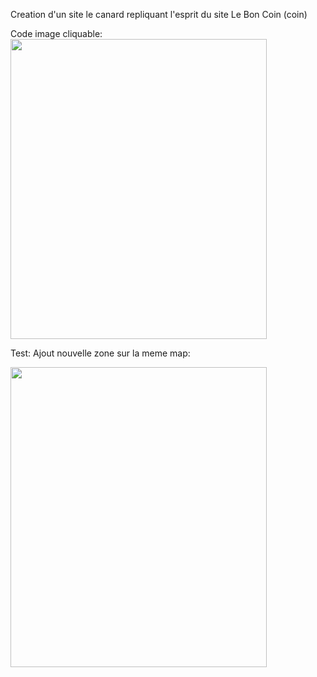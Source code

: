 Creation d'un site le canard repliquant l'esprit du site Le Bon Coin (coin)



Code image cliquable:
<img id="Image-Maps-Com-image-maps-2015-11-04-051416" src="http://www.image-maps.com/m/private/0/9brvmuoevrran3qbqnu31d63k0_map.png" border="0" width="410" height="480" orgWidth="410" orgHeight="480" usemap="#image-maps-2015-11-04-051416" alt="" />

<map name="image-maps-2015-11-04-051416" id="ImageMapsCom-image-maps-2015-11-04-051416">

<area shape="rect" coords="408,478,410,480" alt="Image Map" style="outline:none;" title="Image Map" href="http://www.image-maps.com/index.php?aff=mapped_users_63288" />

<area id="NORD" alt="misez sur le nord" title="region nord" href="http://www.didierclin.ovh" shape="poly" coords="238,17,227,10,221,6,194,8,197,36,222,40,246,48,280,54" style="outline:none;" target="_self"     />

<area  alt="la picardie c'est loin" title="Picardie" href="http://www.larmoireencarton.com" shape="poly" coords="193,48,204,57,202,84,244,90,258,109,277,48,227,47,199,39" style="outline:none;" target="_self"     />

<area  alt="beurk" title="Beurk" href="http://www.larmoireencarton.fr" shape="poly" coords="206,89,198,87,191,104,203,124,230,135,243,139,253,124,258,104,241,93" style="outline:none;" target="_self"     />

<area  alt="centre" title="region centre" href="http://www.didierclin.ovh" shape="poly" coords="186,108,172,107,173,128,153,161,151,186,167,194,187,224,216,216,241,200,240,137" style="outline:none;" target="_self"     />

<area  alt="idem" title="a l'est du centre" href="http://www.google.fr" shape="poly" coords="237,150,242,136,255,128,266,143,298,147,318,160,316,182,315,208,275,227,258,198,244,202,235,174" style="outline:none;" target="_self"     />

<area  alt="paca" title="paca" href="http://www.google.com" shape="poly" coords="282,350,303,326,300,312,329,320,325,306,350,274,371,284,379,314,394,317,370,361,344,364,333,368" style="outline:none;" target="_self"     />

<area  alt="les paysans bretons" title="region bretonne" href="http://www.labretagne.com" shape="poly" coords="115,117,115,138,77,164,12,140,9,114,30,99,54,102,63,112,83,106" style="outline:none;" target="_self"     />

</map>


Test: Ajout nouvelle zone sur la meme map:

<img id="Image-Maps-Com-image-maps-2015-11-08-075334" src="http://www.image-maps.com/m/private/0/a37nqfo7oen6fljiuq1iqjmv36_map.png" border="0" width="410" height="480" orgWidth="410" orgHeight="480" usemap="#image-maps-2015-11-08-075334" alt="" />
<map name="image-maps-2015-11-08-075334" id="ImageMapsCom-image-maps-2015-11-08-075334">
<area shape="rect" coords="408,478,410,480" alt="Image Map" style="outline:none;" title="Image Map" href="http://www.image-maps.com/index.php?aff=mapped_users_0" />

<area  alt="lien vers mon git hub" title="Mon Git Hub" href="https://github.com/" shape="poly" coords="106,257,132,274,143,272,149,264,163,251,175,252,191,278,171,308,173,320,153,327,132,329,131,341,140,352,134,375,123,378,96,370,90,365,79,355,95,340" style="outline:none;" target="_self"    data-maphilight='what is it?' />
</map>
